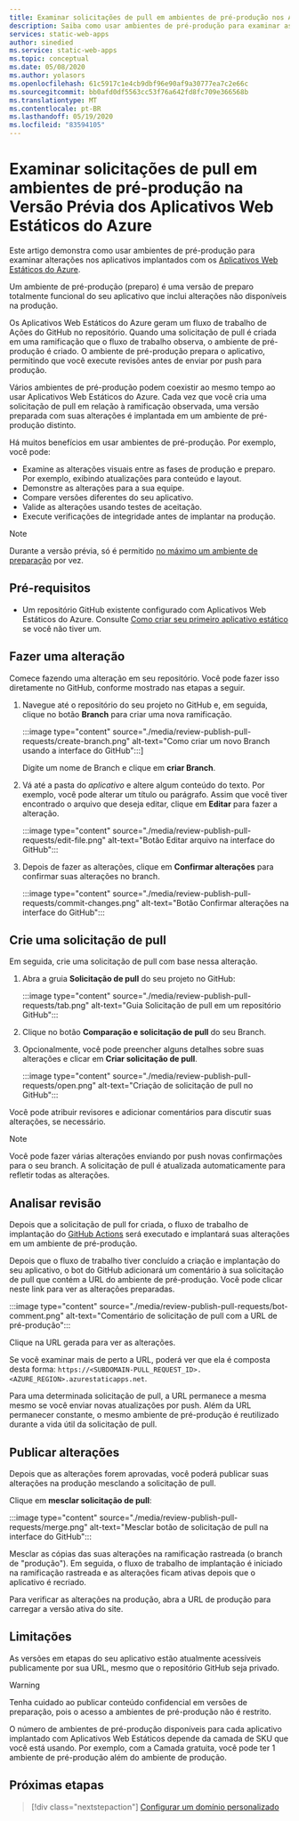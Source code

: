 ```yaml
---
title: Examinar solicitações de pull em ambientes de pré-produção nos Aplicativos Web Estáticos do Azure
description: Saiba como usar ambientes de pré-produção para examinar as alterações de solicitações de pull nos Aplicativos Web Estáticos do Azure.
services: static-web-apps
author: sinedied
ms.service: static-web-apps
ms.topic: conceptual
ms.date: 05/08/2020
ms.author: yolasors
ms.openlocfilehash: 61c5917c1e4cb9dbf96e90af9a30777ea7c2e66c
ms.sourcegitcommit: bb0afd0df5563cc53f76a642fd8fc709e366568b
ms.translationtype: MT
ms.contentlocale: pt-BR
ms.lasthandoff: 05/19/2020
ms.locfileid: "83594105"
---
```

# <a name="review-pull-requests-in-pre-production-environments-in-azure-static-web-apps-preview"></a>Examinar solicitações de pull em ambientes de pré-produção na Versão Prévia dos Aplicativos Web Estáticos do Azure

Este artigo demonstra como usar ambientes de pré-produção para examinar alterações nos aplicativos implantados com os [Aplicativos Web Estáticos do Azure](overview.md).

Um ambiente de pré-produção (preparo) é uma versão de preparo totalmente funcional do seu aplicativo que inclui alterações não disponíveis na produção.

Os Aplicativos Web Estáticos do Azure geram um fluxo de trabalho de Ações do GitHub no repositório. Quando uma solicitação de pull é criada em uma ramificação que o fluxo de trabalho observa, o ambiente de pré-produção é criado. O ambiente de pré-produção prepara o aplicativo, permitindo que você execute revisões antes de enviar por push para produção.

Vários ambientes de pré-produção podem coexistir ao mesmo tempo ao usar Aplicativos Web Estáticos do Azure. Cada vez que você cria uma solicitação de pull em relação à ramificação observada, uma versão preparada com suas alterações é implantada em um ambiente de pré-produção distinto.

Há muitos benefícios em usar ambientes de pré-produção. Por exemplo, você pode:

- Examine as alterações visuais entre as fases de produção e preparo. Por exemplo, exibindo atualizações para conteúdo e layout.
- Demonstre as alterações para a sua equipe.
- Compare versões diferentes do seu aplicativo.
- Valide as alterações usando testes de aceitação.
- Execute verificações de integridade antes de implantar na produção.

> [!NOTE]
> Durante a versão prévia, só é permitido [no máximo um ambiente de preparação](quotas.md) por vez.

## <a name="prerequisites"></a>Pré-requisitos

- Um repositório GitHub existente configurado com Aplicativos Web Estáticos do Azure. Consulte [Como criar seu primeiro aplicativo estático](getting-started.md) se você não tiver um.

## <a name="make-a-change"></a>Fazer uma alteração

Comece fazendo uma alteração em seu repositório. Você pode fazer isso diretamente no GitHub, conforme mostrado nas etapas a seguir.

1. Navegue até o repositório do seu projeto no GitHub e, em seguida, clique no botão **Branch** para criar uma nova ramificação.

    :::image type="content" source="./media/review-publish-pull-requests/create-branch.png" alt-text="Como criar um novo Branch usando a interface do GitHub":::]

    Digite um nome de Branch e clique em **criar Branch**.

1. Vá até a pasta do _aplicativo_ e altere algum conteúdo do texto. Por exemplo, você pode alterar um título ou parágrafo. Assim que você tiver encontrado o arquivo que deseja editar, clique em **Editar** para fazer a alteração.

    :::image type="content" source="./media/review-publish-pull-requests/edit-file.png" alt-text="Botão Editar arquivo na interface do GitHub":::

1. Depois de fazer as alterações, clique em **Confirmar alterações** para confirmar suas alterações no branch.

    :::image type="content" source="./media/review-publish-pull-requests/commit-changes.png" alt-text="Botão Confirmar alterações na interface do GitHub":::

## <a name="create-a-pull-request"></a>Crie uma solicitação de pull

Em seguida, crie uma solicitação de pull com base nessa alteração.

1. Abra a gruia **Solicitação de pull** do seu projeto no GitHub:

    :::image type="content" source="./media/review-publish-pull-requests/tab.png" alt-text="Guia Solicitação de pull em um repositório GitHub":::

1. Clique no botão **Comparação e solicitação de pull** do seu Branch.

1. Opcionalmente, você pode preencher alguns detalhes sobre suas alterações e clicar em **Criar solicitação de pull**.

    :::image type="content" source="./media/review-publish-pull-requests/open.png" alt-text="Criação de solicitação de pull no GitHub":::

Você pode atribuir revisores e adicionar comentários para discutir suas alterações, se necessário.

> [!NOTE]
> Você pode fazer várias alterações enviando por push novas confirmações para o seu branch. A solicitação de pull é atualizada automaticamente para refletir todas as alterações.

## <a name="review-changes"></a>Analisar revisão

Depois que a solicitação de pull for criada, o fluxo de trabalho de implantação do [GitHub Actions](https://github.com/features/actions) será executado e implantará suas alterações em um ambiente de pré-produção.

Depois que o fluxo de trabalho tiver concluído a criação e implantação do seu aplicativo, o bot do GitHub adicionará um comentário à sua solicitação de pull que contém a URL do ambiente de pré-produção. Você pode clicar neste link para ver as alterações preparadas.

:::image type="content" source="./media/review-publish-pull-requests/bot-comment.png" alt-text="Comentário de solicitação de pull com a URL de pré-produção":::

Clique na URL gerada para ver as alterações.

Se você examinar mais de perto a URL, poderá ver que ela é composta desta forma: `https://<SUBDOMAIN-PULL_REQUEST_ID>.<AZURE_REGION>.azurestaticapps.net`.

Para uma determinada solicitação de pull, a URL permanece a mesma mesmo se você enviar novas atualizações por push. Além da URL permanecer constante, o mesmo ambiente de pré-produção é reutilizado durante a vida útil da solicitação de pull.

## <a name="publish-changes"></a>Publicar alterações

Depois que as alterações forem aprovadas, você poderá publicar suas alterações na produção mesclando a solicitação de pull.

Clique em **mesclar solicitação de pull**:

:::image type="content" source="./media/review-publish-pull-requests/merge.png" alt-text="Mesclar botão de solicitação de pull na interface do GitHub":::

Mesclar as cópias das suas alterações na ramificação rastreada (o branch de "produção"). Em seguida, o fluxo de trabalho de implantação é iniciado na ramificação rastreada e as alterações ficam ativas depois que o aplicativo é recriado.

Para verificar as alterações na produção, abra a URL de produção para carregar a versão ativa do site.

## <a name="limitations"></a>Limitações

As versões em etapas do seu aplicativo estão atualmente acessíveis publicamente por sua URL, mesmo que o repositório GitHub seja privado.

> [!WARNING]
> Tenha cuidado ao publicar conteúdo confidencial em versões de preparação, pois o acesso a ambientes de pré-produção não é restrito.

O número de ambientes de pré-produção disponíveis para cada aplicativo implantado com Aplicativos Web Estáticos depende da camada de SKU que você está usando. Por exemplo, com a Camada gratuita, você pode ter 1 ambiente de pré-produção além do ambiente de produção.

## <a name="next-steps"></a>Próximas etapas

> [!div class="nextstepaction"]
> [Configurar um domínio personalizado](custom-domain.md)
